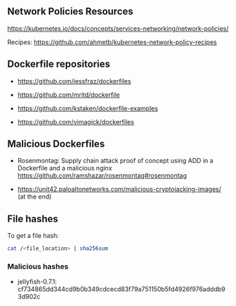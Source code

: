
## Network Policies Resources

https://kubernetes.io/docs/concepts/services-networking/network-policies/

Recipes: https://github.com/ahmetb/kubernetes-network-policy-recipes



## Dockerfile repositories

 - https://github.com/jessfraz/dockerfiles

 - https://github.com/mritd/dockerfile

 - https://github.com/kstaken/dockerfile-examples

 - https://github.com/vimagick/dockerfiles


## Malicious Dockerfiles

 - Rosenmontag: Supply chain attack proof of concept using ADD in a Dockerfile and a malicious nginx
 https://github.com/ramshazar/rosenmontag#rosenmontag

 - https://unit42.paloaltonetworks.com/malicious-cryptojacking-images/ (at the end)


## File hashes

To get a file hash:

```bash
cat /<file_location> | sha256sum
```


### Malicious hashes

 - jeIlyfish-0.7.1: cf734865dd344cd9b0b349cdcecd83f79a751150b5fd4926f976adddb93d902c


